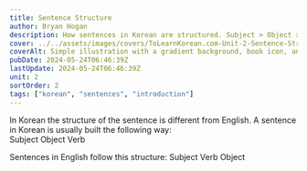 ```yaml
---
title: Sentence Structure
author: Bryan Hogan
description: How sentences in Korean are structured. Subject > Object > Verb
cover: ../../assets/images/covers/ToLearnKorean.com-Unit-2-Sentence-Structure.png
coverAlt: Simple illustration with a gradient background, book icon, and various small icons surrounding the title which is placed prominently in the center.
pubDate: 2024-05-24T06:46:39Z
lastUpdate: 2024-05-24T06:46:39Z
unit: 2
sortOrder: 2
tags: ["korean", "sentences", "introduction"]
---
```


In Korean the structure of the sentence is different from English. A sentence in Korean is usually built the following way:  
Subject Object Verb

Sentences in English follow this structure: Subject Verb Object